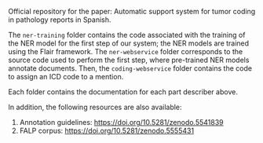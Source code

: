 Official repository for the paper: Automatic support system for tumor coding in pathology reports in Spanish.

The `ner-training` folder contains the code associated with the training of the NER model for the first step of our system; the NER models are trained using the Flair framework. The `ner-webservice` folder corresponds to the source code used to perform the first step, where pre-trained NER models annotate documents. Then, the `coding-webservice` folder contains the code to assign an ICD code to a mention. 

Each folder contains the documentation for each part describer above.

In addition, the following resources are also available:

1. Annotation guidelines: https://doi.org/10.5281/zenodo.5541839
2. FALP corpus: https://doi.org/10.5281/zenodo.5555431